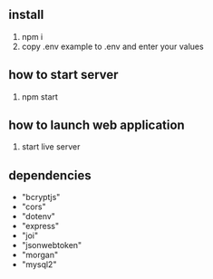 ## install

1. npm i
2. copy .env example to .env and enter your values

## how to start server

1. npm start

## how to launch web application

1. start live server

## dependencies

- "bcryptjs"
- "cors"
- "dotenv"
- "express"
- "joi"
- "jsonwebtoken"
- "morgan"
- "mysql2"
